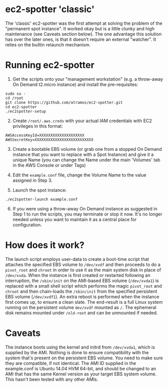 # ec2-spotter 'classic'

The 'classic' ec2-spotter was the first attempt at solving the problem of the "permanent spot instance".
It worked okay but is a little clunky and high maintenance (see Caveats section below).
The one advantage this solution has over the later ones, is that it doesn't require an external "watcher".
It relies on the builtin relaunch mechanism. 

# Running ec2-spotter

1) Get the scripts onto your "management workstation" (e.g. a throw-away On Demand t2.micro instance) and install the pre-requisites:

```
sudo su -
cd /root
git clone https://github.com/atramos/ec2-spotter.git
cd ec2-spotter
./ec2spotter-setup
```

2) Create `/root/.aws.creds` with your actual IAM credentials with EC2 privileges in this format:

```
AWSAccessKeyId=XXXXXXXXXXXXXXXXXXXX
AWSSecretKey=XXXXXXXXXXXXXXXXXXXXXXXXXX
```

3) Create a bootable EBS volume (or grab one from a stopped On Demand instance that you want to replace with a Spot Instance) and give it a unique Name (you can change the Name under the main 'Volumes' tab in the AWS Console or under Tags)

4) Edit the `example.conf` file, change the Volume Name to the value assigned in Step 3.

5) Launch the spot instance: 

```
./ec2spotter-launch example.conf
```

6) If you were using a throw-away On Demand instance as suggested in Step 1 to run the scripts, you may terminate or stop it now. It's no longer needed unless you want to maintain it as a central place for configuration.

# How does it work?

The launch script employs user-data to create a boot-time script that attaches the 
specified EBS volume to `/dev/xvdf` and then proceeds to do a `pivot_root` and `chroot` in order to use  it as 
the main system disk in place of `/dev/xvda`. When the instance is first created or restarted following an interruption,
the `/sbin/init` on the AMI-based EBS volume (`/dev/xvda1`) is replaced with a small shell script which performs the magic `pivot_root` and `chroot` and then chain-loads the `/sbin/init` from the specified persistent EBS volume (`/dev/xvdf1`). 
An extra reboot is performed when the instance first comes up, to ensure a clean slate. 
The end-result is a full Linux system running on the persistent volume `dev/xvdf` mounted as `/`.
The ephemeral disk remains mounted under `/old-root` and can be unmounted if needed.

# Caveats

The instance boots using the kernel and initrd from `/dev/xvda1`, which is supplied by the AMI. Nothing is done
to ensure compatibility with the system that's present on the persistent EBS volume. You need to make sure they
are compatible, if not identical.  The AMI ID supplied in the example.conf is Ubuntu 14.04 HVM 64-bit, and should
be changed to an AMI that has the same Kernel version as your target EBS system volume. This hasn't 
been tested with any other AMIs.
